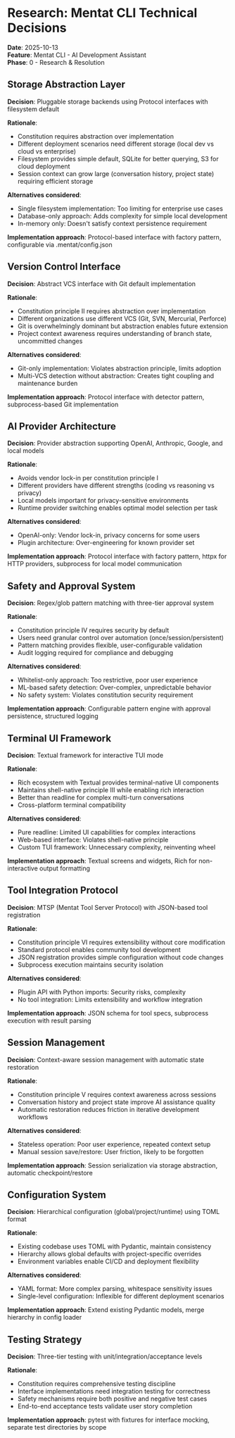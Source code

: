 # Research: Mentat CLI Technical Decisions

**Date**: 2025-10-13  
**Feature**: Mentat CLI - AI Development Assistant  
**Phase**: 0 - Research & Resolution

## Storage Abstraction Layer

**Decision**: Pluggable storage backends using Protocol interfaces with filesystem default

**Rationale**: 
- Constitution requires abstraction over implementation
- Different deployment scenarios need different storage (local dev vs cloud vs enterprise)
- Filesystem provides simple default, SQLite for better querying, S3 for cloud deployment
- Session context can grow large (conversation history, project state) requiring efficient storage

**Alternatives considered**:
- Single filesystem implementation: Too limiting for enterprise use cases
- Database-only approach: Adds complexity for simple local development
- In-memory only: Doesn't satisfy context persistence requirement

**Implementation approach**: Protocol-based interface with factory pattern, configurable via .mentat/config.json

## Version Control Interface

**Decision**: Abstract VCS interface with Git default implementation

**Rationale**:
- Constitution principle II requires abstraction over implementation
- Different organizations use different VCS (Git, SVN, Mercurial, Perforce)
- Git is overwhelmingly dominant but abstraction enables future extension
- Project context awareness requires understanding of branch state, uncommitted changes

**Alternatives considered**:
- Git-only implementation: Violates abstraction principle, limits adoption
- Multi-VCS detection without abstraction: Creates tight coupling and maintenance burden

**Implementation approach**: Protocol interface with detector pattern, subprocess-based Git implementation

## AI Provider Architecture

**Decision**: Provider abstraction supporting OpenAI, Anthropic, Google, and local models

**Rationale**:
- Avoids vendor lock-in per constitution principle I
- Different providers have different strengths (coding vs reasoning vs privacy)
- Local models important for privacy-sensitive environments
- Runtime provider switching enables optimal model selection per task

**Alternatives considered**:
- OpenAI-only: Vendor lock-in, privacy concerns for some users
- Plugin architecture: Over-engineering for known provider set

**Implementation approach**: Protocol interface with factory pattern, httpx for HTTP providers, subprocess for local model communication

## Safety and Approval System

**Decision**: Regex/glob pattern matching with three-tier approval system

**Rationale**:
- Constitution principle IV requires security by default
- Users need granular control over automation (once/session/persistent)
- Pattern matching provides flexible, user-configurable validation
- Audit logging required for compliance and debugging

**Alternatives considered**:
- Whitelist-only approach: Too restrictive, poor user experience
- ML-based safety detection: Over-complex, unpredictable behavior
- No safety system: Violates constitution security requirement

**Implementation approach**: Configurable pattern engine with approval persistence, structured logging

## Terminal UI Framework

**Decision**: Textual framework for interactive TUI mode

**Rationale**:
- Rich ecosystem with Textual provides terminal-native UI components
- Maintains shell-native principle III while enabling rich interaction
- Better than readline for complex multi-turn conversations
- Cross-platform terminal compatibility

**Alternatives considered**:
- Pure readline: Limited UI capabilities for complex interactions
- Web-based interface: Violates shell-native principle
- Custom TUI framework: Unnecessary complexity, reinventing wheel

**Implementation approach**: Textual screens and widgets, Rich for non-interactive output formatting

## Tool Integration Protocol

**Decision**: MTSP (Mentat Tool Server Protocol) with JSON-based tool registration

**Rationale**:
- Constitution principle VI requires extensibility without core modification  
- Standard protocol enables community tool development
- JSON registration provides simple configuration without code changes
- Subprocess execution maintains security isolation

**Alternatives considered**:
- Plugin API with Python imports: Security risks, complexity
- No tool integration: Limits extensibility and workflow integration

**Implementation approach**: JSON schema for tool specs, subprocess execution with result parsing

## Session Management

**Decision**: Context-aware session management with automatic state restoration

**Rationale**:
- Constitution principle V requires context awareness across sessions
- Conversation history and project state improve AI assistance quality
- Automatic restoration reduces friction in iterative development workflows

**Alternatives considered**:
- Stateless operation: Poor user experience, repeated context setup
- Manual session save/restore: User friction, likely to be forgotten

**Implementation approach**: Session serialization via storage abstraction, automatic checkpoint/restore

## Configuration System

**Decision**: Hierarchical configuration (global/project/runtime) using TOML format

**Rationale**:
- Existing codebase uses TOML with Pydantic, maintain consistency
- Hierarchy allows global defaults with project-specific overrides
- Environment variables enable CI/CD and deployment flexibility

**Alternatives considered**:
- YAML format: More complex parsing, whitespace sensitivity issues
- Single-level configuration: Inflexible for different deployment scenarios

**Implementation approach**: Extend existing Pydantic models, merge hierarchy in config loader

## Testing Strategy

**Decision**: Three-tier testing with unit/integration/acceptance levels

**Rationale**:
- Constitution requires comprehensive testing discipline
- Interface implementations need integration testing for correctness
- Safety mechanisms require both positive and negative test cases
- End-to-end acceptance tests validate user story completion

**Implementation approach**: pytest with fixtures for interface mocking, separate test directories by scope